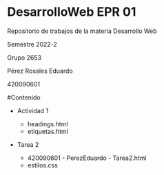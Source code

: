 # DesarrolloWeb EPR 01
Repositorio de trabajos de la materia Desarrollo Web  

Semestre 2022-2  

Grupo 2653

Pérez Rosales Eduardo  

420090601

#Contenido
- Actividad 1
    * headings.html
    * etiquetas.html

- Tarea 2
    * 420090601 - PerezEduardo - Tarea2.html
    * estilos.css
